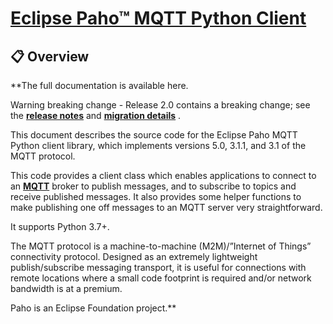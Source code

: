 # [**Eclipse Paho™ MQTT Python Client**](https://eclipse.dev/paho/files/paho.mqtt.python/html/index.html)   

## 📋 Overview

**The full documentation is available here.

Warning breaking change - Release 2.0 contains a breaking change; see the [**release notes**](https://github.com/eclipse/paho.mqtt.python/releases/tag/v2.0.0) and [**migration details**](
https://eclipse.dev/paho/files/paho.mqtt.python/html/migrations.html) .

This document describes the source code for the Eclipse Paho MQTT Python client library, which implements versions 5.0, 3.1.1, and 3.1 of the MQTT protocol.

This code provides a client class which enables applications to connect to an [**MQTT**](
https://mqtt.org/) broker to publish messages, and to subscribe to topics and receive published messages. It also provides some helper functions to make publishing one off messages to an MQTT server very straightforward.

It supports Python 3.7+.

The MQTT protocol is a machine-to-machine (M2M)/”Internet of Things” connectivity protocol. Designed as an extremely lightweight publish/subscribe messaging transport, it is useful for connections with remote locations where a small code footprint is required and/or network bandwidth is at a premium.

Paho is an Eclipse Foundation project.**
